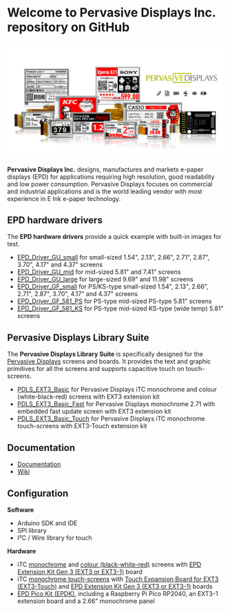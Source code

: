 # Welcome to Pervasive Displays Inc. repository on GitHub

![](https://github.com/PervasiveDisplays/.github/blob/main/profile/ProductLine.png)

**Pervasive Displays Inc.** designs, manufactures and markets e-paper displays (EPD) for applications requiring high resolution, good readability and low power consumption. Pervasive Displays focuses on commercial and industrial applications and is the world leading vendor with most experience in E Ink e-paper technology. 

## EPD hardware drivers

The **EPD hardware drivers** provide a quick example with built-in images for test.

* [EPD_Driver_GU_small](https://github.com/PervasiveDisplays/EPD_Driver_GU_small) for small-sized 1.54", 2.13", 2.66", 2.71", 2.87", 3.70", 4.17" and 4.37" screens 
* [EPD_Driver_GU_mid](https://github.com/PervasiveDisplays/EPD_Driver_GU_mid) for mid-sized 5.81" and 7.41" screens
* [EPD_Driver_GU_large](https://github.com/PervasiveDisplays/EPD_Driver_GU_large) for large-sized 9.69" and 11.98" screens
* [EPD_Driver_GF_small](https://github.com/PervasiveDisplays/EPD_Driver_GF_small) for PS/KS-type small-sized 1.54", 2.13", 2.66", 2.71", 2.87", 3.70", 4.17" and 4.37" screens
* [EPD_Driver_GF_581_PS](https://github.com/PervasiveDisplays/EPD_Driver_GF_581_PS) for PS-type mid-sized PS-type 5.81" screens
* [EPD_Driver_GF_581_KS](https://github.com/PervasiveDisplays/EPD_Driver_GF_581_KS) for PS-type mid-sized KS-type (wide temp) 5.81" screens

## Pervasive Displays Library Suite 

The **Pervasive Displays Library Suite** is specifically designed for the [Pervasive Displays](https://www.pervasivedisplays.com) screens and boards. It provides the text and graphic primitives for all the screens and supports capacitive touch on touch-screens.

* [PDLS_EXT3_Basic](https://github.com/PervasiveDisplays/PDLS_EXT3_Basic) for Pervasive Displays iTC monochrome and colour (white-black-red) screens with EXT3 extension kit
* [PDLS_EXT3_Basic_Fast](https://github.com/PervasiveDisplays/PDLS_EXT3_Basic_Fast) for Pervasive Displays monochrome 2.71 with embedded fast update screen with EXT3 extension kit
* [PDLS_EXT3_Basic_Touch](https://github.com/PervasiveDisplays/PDLS_EXT3_Basic_Touch) for Pervasive Displays iTC monochrome touch-screens with EXT3-Touch extension kit

## Documentation

* [Documentation](https://github.com/PervasiveDisplays/PDLS_EXT3_Basic_Documentation)
* [Wiki](https://docs.pervasivedisplays.com/)

## Configuration

**Software**

* Arduino SDK and IDE
* SPI library
* I²C / Wire library for touch

**Hardware**

+ iTC [monochrome](https://www.pervasivedisplays.com/products/?_sft_product_colour=black-white) and [colour (black-white-red)](https://www.pervasivedisplays.com/products/?_sft_product_colour=black-white-red) screens with [EPD Extension Kit Gen 3 (EXT3 or EXT3-1)](https://www.pervasivedisplays.com/product/epd-extension-kit-gen-3-EXT3/) board
+ iTC [monochrome touch-screens](https://www.pervasivedisplays.com/products/?_sft_etc_itc=tp) with [Touch Expansion Board for EXT3 (EXT3-Touch)](https://www.pervasivedisplays.com/product/touch-expansion-board-ext3-touch/) and [EPD Extension Kit Gen 3 (EXT3 or EXT3-1)](https://www.pervasivedisplays.com/product/epd-extension-kit-gen-3-EXT3/) boards
+ [EPD Pico Kit (EPDK)](https://www.pervasivedisplays.com/product/epd-pico-kit-epdk/), including a Raspberry Pi Pico RP2040, an EXT3-1 extension board and a 2.66" monochrome panel
